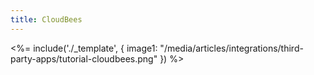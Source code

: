 ```yaml
---
title: CloudBees
---
```

<%= include('./_template', {
  image1: "/media/articles/integrations/third-party-apps/tutorial-cloudbees.png"
}) %>
